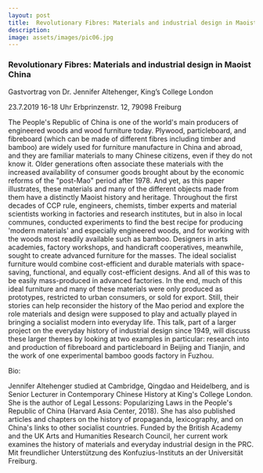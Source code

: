 ```yaml
---
layout: post
title:  Revolutionary Fibres: Materials and industrial design in Maoist China
description: 
image: assets/images/pic06.jpg
---
```

### Revolutionary Fibres: Materials and industrial design in Maoist China

Gastvortrag von Dr. Jennifer Altehenger, King’s College London

23.7.2019 16-18 Uhr Erbprinzenstr. 12, 79098 Freiburg

The People's Republic of China is one of the world's main producers of engineered woods and wood furniture today. Plywood, particleboard, and fibreboard (which can be made of different fibres including timber and bamboo) are widely used for furniture manufacture in China and abroad, and they are familiar materials to many Chinese citizens, even if they do not know it. Older generations often associate these materials with the increased availability of consumer goods brought about by the economic reforms of the "post-Mao" period after 1978. And yet, as this paper illustrates, these materials and many of the different objects made from them have a distinctly Maoist history and heritage. Throughout the first decades of CCP rule, engineers, chemists, timber experts and material scientists working in factories and research institutes, but in also in local communes, conducted experiments to find the best recipe for producing 'modern materials' and especially engineered woods, and for working with the woods most readily available such as bamboo. Designers in arts academies, factory workshops, and handicraft cooperatives, meanwhile, sought to create advanced furniture for the masses. The ideal socialist furniture would combine cost-efficient and durable materials with space-saving, functional, and equally cost-efficient designs. And all of this was to be easily mass-produced in advanced factories. In the end, much of this ideal furniture and many of these materials were only produced as prototypes, restricted to urban consumers, or sold for export. Still, their stories can help reconsider the history of the Mao period and explore the role materials and design were supposed to play and actually played in bringing a socialist modern into everyday life. This talk, part of a larger project on the everyday history of industrial design since 1949, will discuss these larger themes by looking at two examples in particular: research into and production of fibreboard and particleboard in Beijing and Tianjin, and the work of one experimental bamboo goods factory in Fuzhou.


Bio: 

Jennifer Altehenger studied at Cambridge, Qingdao and Heidelberg, and is Senior Lecturer in Contemporary Chinese History at King's College London. She is the author of Legal Lessons: Popularizing Laws in the People's Republic of China (Harvard Asia Center, 2018). She has also published articles and chapters on the history of propaganda, lexicography, and on China's links to other socialist countries. Funded by the British Academy and the UK Arts and Humanities Research Council, her current work examines the history of materials and everyday industrial design in the PRC.
Mit freundlicher Unterstützung des Konfuzius-Instituts an der Universität Freiburg.


